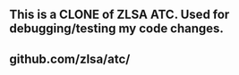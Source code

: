 ## This is a CLONE of ZLSA ATC. Used for debugging/testing my code changes.
## github.com/zlsa/atc/

